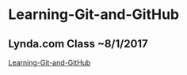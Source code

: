 # Learning-Git-and-GitHub
## Lynda.com Class ~8/1/2017 ##
[Learning-Git-and-GitHub](https://www.lynda.com/MyPlaylist/Watch/13422108/416541)
